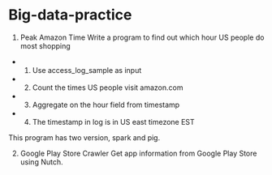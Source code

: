 # Big-data-practice

1. Peak Amazon Time
Write a program to find out which hour US people do most shopping
 * 1. Use access_log_sample as input
 * 2. Count the times US people visit amazon.com
 * 3. Aggregate on the hour field from timestamp
 * 4. The timestamp in log is in US east timezone EST

This program has two version, spark and pig.

2. Google Play Store Crawler
Get app information from Google Play Store using Nutch.
